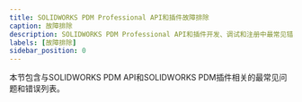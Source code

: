 ```yaml
---
title: SOLIDWORKS PDM Professional API和插件故障排除
caption: 故障排除
description: SOLIDWORKS PDM Professional API和插件开发、调试和注册中最常见错误的症状和解决方法。
labels: [故障排除]
sidebar_position: 0
---
```

本节包含与SOLIDWORKS PDM API和SOLIDWORKS PDM插件相关的最常见问题和错误列表。